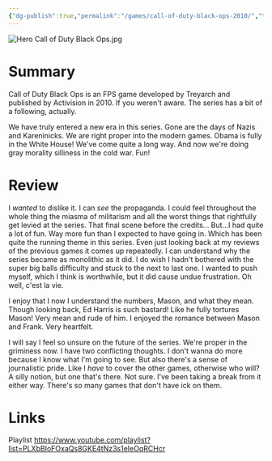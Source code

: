 ```yaml
---
{"dg-publish":true,"permalink":"/games/call-of-duty-black-ops-2010/","tags":["LP"],"created":"2023-12-08","updated":"2024-08-05"}
---
```



![Hero Call of Duty Black Ops.jpg](/img/user/Attachments/Hero%20Call%20of%20Duty%20Black%20Ops.jpg)

# Summary

Call of Duty Black Ops is an FPS game developed by Treyarch and published by Activision in 2010. If you weren't aware. The series has a bit of a following, actually.

We have truly entered a new era in this series. Gone are the days of Nazis and Kareninicks. We are right proper into the modern games. Obama is fully in the White House! We've come quite a long way. And now we're doing gray morality silliness in the cold war. Fun!

# Review

I *wanted* to dislike it. I can *see* the propaganda. I could feel throughout the whole thing the miasma of militarism and all the worst things that rightfully get levied at the series. That final scene before the credits... But...I had quite a lot of fun. Way more fun than I expected to have going in. Which has been quite the running theme in this series. Even just looking back at my reviews of the previous games it comes up repeatedly. I can understand why the series became as monolithic as it did. I do wish I hadn't bothered with the super big balls difficulty and stuck to the next to last one. I wanted to push myself, which I think is worthwhile, but it did cause undue frustration. Oh well, c'est la vie.

I enjoy that I now I understand the numbers, Mason, and what they mean. Though looking back, Ed Harris is such bastard! Like he fully tortures Mason! Very mean and rude of him. I enjoyed the romance between Mason and Frank. Very heartfelt.

I will say I feel so unsure on the future of the series. We're proper in the griminess now. I have two conflicting thoughts. I don't wanna do more because I know what I'm going to see. But also there's a sense of journalistic pride. Like I *have* to cover the other games, otherwise who will? A silly notion, but one that's there. Not sure. I've been taking a break from it either way. There's so many games that don't have ick on them.

# Links

Playlist https://www.youtube.com/playlist?list=PLXbBIoFOxaQs8GKE4tNz3s1eIeOqRCHcr
